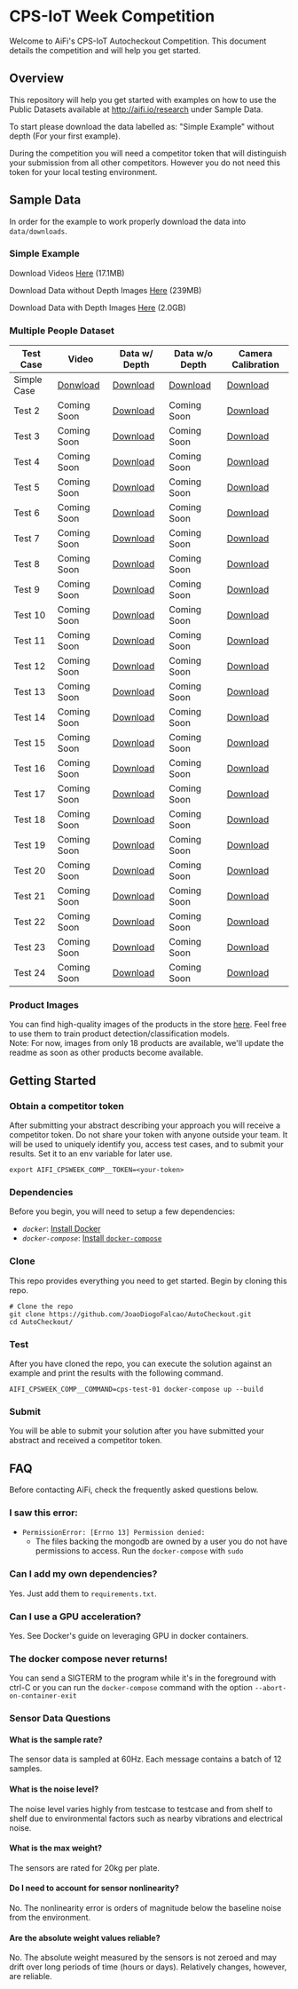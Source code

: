 # CPS-IoT Week Competition
Welcome to AiFi's CPS-IoT Autocheckout Competition. This document details the competition and will help you get started.

## Overview
This repository will help you get started with examples on how to use the Public Datasets available at http://aifi.io/research under Sample Data.

To start please download the data labelled as: "Simple Example" without depth (For your first example).

During the competition you will need a competitor token that will distinguish your submission from all other competitors. However you do
not need this token for your local testing environment.

## Sample Data

In order for the example to work properly download the data into `data/downloads`.

### Simple Example
Download Videos [Here](https://storage.googleapis.com/aifi-public-data/AiFi%20Nanostore%20AutoCheckout%20Competition%20-%20CPS-IoT%20Week%202020/cps-test-01/cps-test-videos.gz) (17.1MB)

Download Data without Depth Images [Here](https://storage.googleapis.com/aifi-public-data/AiFi%20Nanostore%20AutoCheckout%20Competition%20-%20CPS-IoT%20Week%202020/cps-test-01/cps-test-01-nodepth.archive) (239MB)

Download Data with Depth Images [Here](https://storage.googleapis.com/aifi-public-data/AiFi%20Nanostore%20AutoCheckout%20Competition%20-%20CPS-IoT%20Week%202020/cps-test-01/cps-test-01-all.archive) (2.0GB)

### Multiple People Dataset

Test Case | Video | Data w/ Depth| Data w/o Depth | Camera Calibration
---|---|---|---|---
Simple Case | [Donwload](https://storage.cloud.google.com/aifi-public-data/AiFi%20Nanostore%20AutoCheckout%20Competition%20-%20CPS-IoT%20Week%202020/cps-test-01/cps-test-videos.gz?authuser=1) |  [Download](https://storage.cloud.google.com/aifi-public-data/AiFi%20Nanostore%20AutoCheckout%20Competition%20-%20CPS-IoT%20Week%202020/cps-test-01/cps-test-01-all.archive?authuser=1) | [Download](https://storage.cloud.google.com/aifi-public-data/AiFi%20Nanostore%20AutoCheckout%20Competition%20-%20CPS-IoT%20Week%202020/cps-test-01/cps-test-01-nodepth.archive?authuser=1) | [Download](https://storage.googleapis.com/aifi-public-data/AiFi%20Nanostore%20AutoCheckout%20Competition%20-%20CPS-IoT%20Week%202020/calibration/cps_week_test_cases_1-1_camera_calibration.json)
| Test 2 | Coming Soon |  [Download](https://storage.cloud.google.com/aifi-public-data/AiFi%20Nanostore%20AutoCheckout%20Competition%20-%20CPS-IoT%20Week%202020/cps-test-02/cps-test-02-all.archive?authuser=1) | Coming Soon | [Download](https://storage.googleapis.com/aifi-public-data/AiFi%20Nanostore%20AutoCheckout%20Competition%20-%20CPS-IoT%20Week%202020/calibration/cps_week_test_cases_2-24_camera_calibration.json)
| Test 3 | Coming Soon |  [Download](https://storage.cloud.google.com/aifi-public-data/AiFi%20Nanostore%20AutoCheckout%20Competition%20-%20CPS-IoT%20Week%202020/cps-test-03/cps-test-03-all.archive?authuser=1) | Coming Soon | [Download](https://storage.googleapis.com/aifi-public-data/AiFi%20Nanostore%20AutoCheckout%20Competition%20-%20CPS-IoT%20Week%202020/calibration/cps_week_test_cases_2-24_camera_calibration.json)
| Test 4 | Coming Soon |  [Download](https://storage.cloud.google.com/aifi-public-data/AiFi%20Nanostore%20AutoCheckout%20Competition%20-%20CPS-IoT%20Week%202020/cps-test-04/cps-test-04-all.archive?authuser=1) | Coming Soon | [Download](https://storage.googleapis.com/aifi-public-data/AiFi%20Nanostore%20AutoCheckout%20Competition%20-%20CPS-IoT%20Week%202020/calibration/cps_week_test_cases_2-24_camera_calibration.json)
| Test 5 | Coming Soon |  [Download](https://storage.cloud.google.com/aifi-public-data/AiFi%20Nanostore%20AutoCheckout%20Competition%20-%20CPS-IoT%20Week%202020/cps-test-05/cps-test-05-all.archive?authuser=1) | Coming Soon | [Download](https://storage.googleapis.com/aifi-public-data/AiFi%20Nanostore%20AutoCheckout%20Competition%20-%20CPS-IoT%20Week%202020/calibration/cps_week_test_cases_2-24_camera_calibration.json)
| Test 6 | Coming Soon |  [Download](https://storage.cloud.google.com/aifi-public-data/AiFi%20Nanostore%20AutoCheckout%20Competition%20-%20CPS-IoT%20Week%202020/cps-test-06/cps-test-06-all.archive?authuser=1) | Coming Soon | [Download](https://storage.googleapis.com/aifi-public-data/AiFi%20Nanostore%20AutoCheckout%20Competition%20-%20CPS-IoT%20Week%202020/calibration/cps_week_test_cases_2-24_camera_calibration.json)
| Test 7 | Coming Soon |  [Download](https://storage.cloud.google.com/aifi-public-data/AiFi%20Nanostore%20AutoCheckout%20Competition%20-%20CPS-IoT%20Week%202020/cps-test-07/cps-test-07-all.archive?authuser=1) | Coming Soon | [Download](https://storage.googleapis.com/aifi-public-data/AiFi%20Nanostore%20AutoCheckout%20Competition%20-%20CPS-IoT%20Week%202020/calibration/cps_week_test_cases_2-24_camera_calibration.json)
| Test 8 | Coming Soon |  [Download](https://storage.cloud.google.com/aifi-public-data/AiFi%20Nanostore%20AutoCheckout%20Competition%20-%20CPS-IoT%20Week%202020/cps-test-08/cps-test-08-all.archive?authuser=1) | Coming Soon | [Download](https://storage.googleapis.com/aifi-public-data/AiFi%20Nanostore%20AutoCheckout%20Competition%20-%20CPS-IoT%20Week%202020/calibration/cps_week_test_cases_2-24_camera_calibration.json)
| Test 9 | Coming Soon |  [Download](https://storage.cloud.google.com/aifi-public-data/AiFi%20Nanostore%20AutoCheckout%20Competition%20-%20CPS-IoT%20Week%202020/cps-test-09/cps-test-09-all.archive?authuser=1) | Coming Soon | [Download](https://storage.googleapis.com/aifi-public-data/AiFi%20Nanostore%20AutoCheckout%20Competition%20-%20CPS-IoT%20Week%202020/calibration/cps_week_test_cases_2-24_camera_calibration.json)
| Test 10 | Coming Soon |  [Download](https://storage.cloud.google.com/aifi-public-data/AiFi%20Nanostore%20AutoCheckout%20Competition%20-%20CPS-IoT%20Week%202020/cps-test-10/cps-test-10-all.archive?authuser=1) | Coming Soon | [Download](https://storage.googleapis.com/aifi-public-data/AiFi%20Nanostore%20AutoCheckout%20Competition%20-%20CPS-IoT%20Week%202020/calibration/cps_week_test_cases_2-24_camera_calibration.json)
| Test 11 | Coming Soon |  [Download](https://storage.cloud.google.com/aifi-public-data/AiFi%20Nanostore%20AutoCheckout%20Competition%20-%20CPS-IoT%20Week%202020/cps-test-11/cps-test-11-all.archive?authuser=1) | Coming Soon | [Download](https://storage.googleapis.com/aifi-public-data/AiFi%20Nanostore%20AutoCheckout%20Competition%20-%20CPS-IoT%20Week%202020/calibration/cps_week_test_cases_2-24_camera_calibration.json)
| Test 12 | Coming Soon |  [Download](https://storage.cloud.google.com/aifi-public-data/AiFi%20Nanostore%20AutoCheckout%20Competition%20-%20CPS-IoT%20Week%202020/cps-test-12/cps-test-12-all.archive?authuser=1) | Coming Soon | [Download](https://storage.googleapis.com/aifi-public-data/AiFi%20Nanostore%20AutoCheckout%20Competition%20-%20CPS-IoT%20Week%202020/calibration/cps_week_test_cases_2-24_camera_calibration.json)
| Test 13 | Coming Soon |  [Download](https://storage.cloud.google.com/aifi-public-data/AiFi%20Nanostore%20AutoCheckout%20Competition%20-%20CPS-IoT%20Week%202020/cps-test-13/cps-test-13-all.archive?authuser=1) | Coming Soon | [Download](https://storage.googleapis.com/aifi-public-data/AiFi%20Nanostore%20AutoCheckout%20Competition%20-%20CPS-IoT%20Week%202020/calibration/cps_week_test_cases_2-24_camera_calibration.json)
| Test 14 | Coming Soon |  [Download](https://storage.cloud.google.com/aifi-public-data/AiFi%20Nanostore%20AutoCheckout%20Competition%20-%20CPS-IoT%20Week%202020/cps-test-14/cps-test-14-all.archive?authuser=1) | Coming Soon | [Download](https://storage.googleapis.com/aifi-public-data/AiFi%20Nanostore%20AutoCheckout%20Competition%20-%20CPS-IoT%20Week%202020/calibration/cps_week_test_cases_2-24_camera_calibration.json)
| Test 15 | Coming Soon |  [Download](https://storage.cloud.google.com/aifi-public-data/AiFi%20Nanostore%20AutoCheckout%20Competition%20-%20CPS-IoT%20Week%202020/cps-test-15/cps-test-15-all.archive?authuser=1) | Coming Soon | [Download](https://storage.googleapis.com/aifi-public-data/AiFi%20Nanostore%20AutoCheckout%20Competition%20-%20CPS-IoT%20Week%202020/calibration/cps_week_test_cases_2-24_camera_calibration.json)
| Test 16 | Coming Soon |  [Download](https://storage.cloud.google.com/aifi-public-data/AiFi%20Nanostore%20AutoCheckout%20Competition%20-%20CPS-IoT%20Week%202020/cps-test-16/cps-test-16-all.archive?authuser=1) | Coming Soon | [Download](https://storage.googleapis.com/aifi-public-data/AiFi%20Nanostore%20AutoCheckout%20Competition%20-%20CPS-IoT%20Week%202020/calibration/cps_week_test_cases_2-24_camera_calibration.json)
| Test 17 | Coming Soon |  [Download](https://storage.cloud.google.com/aifi-public-data/AiFi%20Nanostore%20AutoCheckout%20Competition%20-%20CPS-IoT%20Week%202020/cps-test-17/cps-test-17-all.archive?authuser=1) | Coming Soon | [Download](https://storage.googleapis.com/aifi-public-data/AiFi%20Nanostore%20AutoCheckout%20Competition%20-%20CPS-IoT%20Week%202020/calibration/cps_week_test_cases_2-24_camera_calibration.json)
| Test 18 | Coming Soon |  [Download](https://storage.cloud.google.com/aifi-public-data/AiFi%20Nanostore%20AutoCheckout%20Competition%20-%20CPS-IoT%20Week%202020/cps-test-18/cps-test-18-all.archive?authuser=1) | Coming Soon | [Download](https://storage.googleapis.com/aifi-public-data/AiFi%20Nanostore%20AutoCheckout%20Competition%20-%20CPS-IoT%20Week%202020/calibration/cps_week_test_cases_2-24_camera_calibration.json)
| Test 19 | Coming Soon |  [Download](https://storage.cloud.google.com/aifi-public-data/AiFi%20Nanostore%20AutoCheckout%20Competition%20-%20CPS-IoT%20Week%202020/cps-test-19/cps-test-19-all.archive?authuser=1) | Coming Soon | [Download](https://storage.googleapis.com/aifi-public-data/AiFi%20Nanostore%20AutoCheckout%20Competition%20-%20CPS-IoT%20Week%202020/calibration/cps_week_test_cases_2-24_camera_calibration.json)
| Test 20 | Coming Soon |  [Download](https://storage.cloud.google.com/aifi-public-data/AiFi%20Nanostore%20AutoCheckout%20Competition%20-%20CPS-IoT%20Week%202020/cps-test-20/cps-test-20-all.archive?authuser=1) | Coming Soon | [Download](https://storage.googleapis.com/aifi-public-data/AiFi%20Nanostore%20AutoCheckout%20Competition%20-%20CPS-IoT%20Week%202020/calibration/cps_week_test_cases_2-24_camera_calibration.json)
| Test 21 | Coming Soon |  [Download](https://storage.cloud.google.com/aifi-public-data/AiFi%20Nanostore%20AutoCheckout%20Competition%20-%20CPS-IoT%20Week%202020/cps-test-21/cps-test-21-all.archive?authuser=1) | Coming Soon | [Download](https://storage.googleapis.com/aifi-public-data/AiFi%20Nanostore%20AutoCheckout%20Competition%20-%20CPS-IoT%20Week%202020/calibration/cps_week_test_cases_2-24_camera_calibration.json)
| Test 22 | Coming Soon |  [Download](https://storage.cloud.google.com/aifi-public-data/AiFi%20Nanostore%20AutoCheckout%20Competition%20-%20CPS-IoT%20Week%202020/cps-test-22/cps-test-22-all.archive?authuser=1) | Coming Soon | [Download](https://storage.googleapis.com/aifi-public-data/AiFi%20Nanostore%20AutoCheckout%20Competition%20-%20CPS-IoT%20Week%202020/calibration/cps_week_test_cases_2-24_camera_calibration.json)
| Test 23 | Coming Soon |  [Download](https://storage.cloud.google.com/aifi-public-data/AiFi%20Nanostore%20AutoCheckout%20Competition%20-%20CPS-IoT%20Week%202020/cps-test-23/cps-test-23-all.archive?authuser=1) | Coming Soon | [Download](https://storage.googleapis.com/aifi-public-data/AiFi%20Nanostore%20AutoCheckout%20Competition%20-%20CPS-IoT%20Week%202020/calibration/cps_week_test_cases_2-24_camera_calibration.json)
| Test 24 | Coming Soon |  [Download](https://storage.cloud.google.com/aifi-public-data/AiFi%20Nanostore%20AutoCheckout%20Competition%20-%20CPS-IoT%20Week%202020/cps-test-24/cps-test-24-all.archive?authuser=1) | Coming Soon | [Download](https://storage.googleapis.com/aifi-public-data/AiFi%20Nanostore%20AutoCheckout%20Competition%20-%20CPS-IoT%20Week%202020/calibration/cps_week_test_cases_2-24_camera_calibration.json)

### Product Images

You can find high-quality images of the products in the store [here](https://storage.googleapis.com/aifi-public-data/AiFi%20Nanostore%20AutoCheckout%20Competition%20-%20CPS-IoT%20Week%202020/training/products_18.zip). Feel free to use them to train product detection/classification models.  
Note: For now, images from only 18 products are available, we'll update the readme as soon as other products become available.

## Getting Started

### Obtain a competitor token
After submitting your abstract describing your approach you will receive a competitor token.
Do not share your token with anyone outside your team. It will be used to uniquely identify you, access test cases, and to submit your results.
Set it to an env variable for later use.
```
export AIFI_CPSWEEK_COMP__TOKEN=<your-token>
```

### Dependencies
Before you begin, you will need to setup a few dependencies:
- *`docker`*: [Install Docker](https://docs.docker.com/install/)
- *`docker-compose`*: [Install `docker-compose`](https://docs.docker.com/compose/install/)

### Clone
This repo provides everything you need to get started. Begin by cloning this repo.
```
# Clone the repo
git clone https://github.com/JoaoDiogoFalcao/AutoCheckout.git
cd AutoCheckout/
```

### Test
After you have cloned the repo, you can execute the solution against an example and print the results with the following command.
```
AIFI_CPSWEEK_COMP__COMMAND=cps-test-01 docker-compose up --build
```

### Submit
You will be able to submit your solution after you have submitted your abstract and received a competitor token.

## FAQ
Before contacting AiFi, check the frequently asked questions below.

### I saw this error:
- `PermissionError: [Errno 13] Permission denied:`
  - The files backing the mongodb are owned by a user you do not have permissions to access. Run the `docker-compose` with `sudo`

### Can I add my own dependencies?
Yes. Just add them to `requirements.txt`.

### Can I use a GPU acceleration?
Yes. See Docker's guide on leveraging GPU in docker containers.

### The docker compose never returns!
You can send a SIGTERM to the program while it's in the foreground with ctrl-C or you can run the `docker-compose` command with the option `--abort-on-container-exit`

### Sensor Data Questions
####  What is the sample rate?
The sensor data is sampled at 60Hz. Each message contains a batch of 12 samples.

####  What is the noise level?
The noise level varies highly from testcase to testcase and from shelf to shelf due to environmental factors such as nearby vibrations and electrical noise.

#### What is the max weight?
The sensors are rated for 20kg per plate.

#### Do I need to account for sensor nonlinearity?
No. The nonlinearity error is orders of magnitude below the baseline noise from the environment.

#### Are the absolute weight values reliable?
No. The absolute weight measured by the sensors is not zeroed and may drift over long periods of time (hours or days). Relatively changes, however, are reliable.

